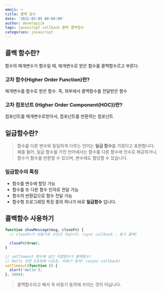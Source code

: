 ```yaml
---
emoji: ⌨
title: 콜백 함수
date: '2022-03-05 00:00:00'
author: developjik
tags: javascript callback 콜백 콜백함수
categories: javascript
---
```


## 콜백 함수란?

함수의 매개변수가 함수일 때, 매개변수로 받은 함수를 콜백함수르고 부른다.

### 고차 함수(Higher Order Function)란?

매개변수를 함수로 받은 함수. 즉, 외부에서 콜백함수를 전달받은 함수

### 고차 컴포넌트 (Higher Order Component(HOC))란?

컴포넌트를 매개변수로받아서, 컴포넌트를 반환하는 컴포넌트

## 일급함수란?

> 함수를 다른 변수와 동일하게 다루는 언어는 **일급 함수**를 가졌다고 표현합니다. 예를 들어, 일급 함수를 가진 언어에서는 함수를 다른 함수에 인수로 제공하거나, 함수가 함수를 반환할 수 있으며, 변수에도 할당할 수 있습니다.

### 일급함수의 특징

- 함수를 변수에 할당 가능
- 함수를 또 다른 함수 인자로 전달 가능
- 함수의 반환값으로 함수 전달 가능
- 함수형 프로그래밍 특징 중의 하나가 바로 **일급함수** 입니다.

## 콜백함수 사용하기

```jsx
function showMessage(msg, closeFn) {
  // closeFn가 비동기로 쓰인건 아닙니다. (sync callback - 동기 콜백)

  closeFn(true);
}
```

```jsx
// setTimeout 함수에 넘긴 익명함수가 콜백함수!
// Hello 또한 3초뒤에 나오죠. 비동기 동작! (async callback)
setTimeout(function () {
  alert('Hello');
}, 3000);
```

> 콜백함수라고 해서 꼭 비동기 동작에 쓰이는 것이 아닙니다.

```toc

```
